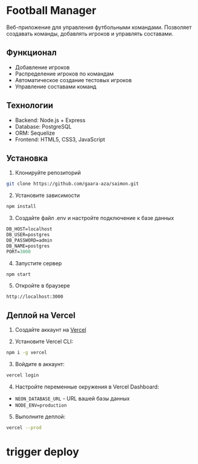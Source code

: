 # Football Manager

Веб-приложение для управления футбольными командами. Позволяет создавать команды, добавлять игроков и управлять составами.

## Функционал

- Добавление игроков
- Распределение игроков по командам
- Автоматическое создание тестовых игроков
- Управление составами команд

## Технологии

- Backend: Node.js + Express
- Database: PostgreSQL
- ORM: Sequelize
- Frontend: HTML5, CSS3, JavaScript

## Установка

1. Клонируйте репозиторий
```bash
git clone https://github.com/gaara-aza/saimon.git
```

2. Установите зависимости
```bash
npm install
```

3. Создайте файл .env и настройте подключение к базе данных
```e
DB_HOST=localhost
DB_USER=postgres
DB_PASSWORD=admin
DB_NAME=postgres
PORT=3000
```

4. Запустите сервер
```bash
npm start
```

5. Откройте в браузере
```
http://localhost:3000
```

## Деплой на Vercel

1. Создайте аккаунт на [Vercel](https://vercel.com)

2. Установите Vercel CLI:
```bash
npm i -g vercel
```

3. Войдите в аккаунт:
```bash
vercel login
```

4. Настройте переменные окружения в Vercel Dashboard:
- `NEON_DATABASE_URL` - URL вашей базы данных
- `NODE_ENV=production`

5. Выполните деплой:
```bash
vercel --prod
```
# trigger deploy
